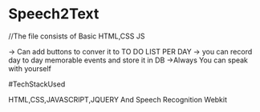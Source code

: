 # Speech2Text

//The file consists of Basic HTML,CSS JS

-> Can add buttons to conver it to TO DO LIST PER DAY 
-> you can record day to day memorable events and store it in DB
->Always You can speak with yourself

#TechStackUsed

HTML,CSS,JAVASCRIPT,JQUERY And Speech Recognition Webkit 

